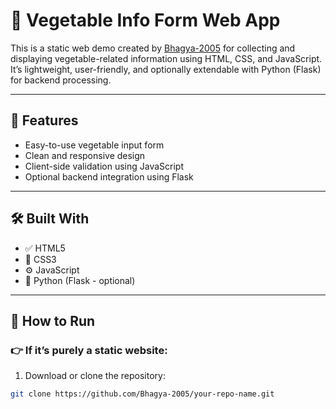 # 🥕 Vegetable Info Form Web App

This is a static web demo created by [Bhagya-2005](https://github.com/Bhagya-2005) for collecting and displaying vegetable-related information using HTML, CSS, and JavaScript. It’s lightweight, user-friendly, and optionally extendable with Python (Flask) for backend processing.

---

## 🌿 Features

- Easy-to-use vegetable input form
- Clean and responsive design
- Client-side validation using JavaScript
- Optional backend integration using Flask

---

## 🛠️ Built With

- ✅ HTML5  
- 🎨 CSS3  
- ⚙️ JavaScript  
- 🐍 Python (Flask - optional)

---

## 🚀 How to Run

### 👉 If it’s purely a static website:

1. Download or clone the repository:

```bash
git clone https://github.com/Bhagya-2005/your-repo-name.git
